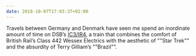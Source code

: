 ```yaml
---
date: 2018-10-07T17:03:37+02:00
---
```


Travels between Germany and Denmark have seen me spend an inordinate amount of time on DSB’s [IC3/IR4](https://en.wikipedia.org/wiki/IC3), a train that combines the comfort of British Rail’s Class 442 Wessex Electrics with the aesthetic of ""Star Trek"" and the absurdity of Terry Gilliam’s ""Brazil"".
